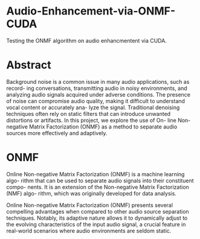# Audio-Enhancement-via-ONMF-CUDA

Testing the ONMF algorithm on audio enhancmentent via CUDA.

# Abstract

Background noise is a common issue in many audio applications, such as record-
ing conversations, transmitting audio in noisy environments, and analyzing audio
signals acquired under adverse conditions. The presence of noise can compromise
audio quality, making it difficult to understand vocal content or accurately ana-
lyze the signal.
Traditional denoising techniques often rely on static filters that can introduce
unwanted distortions or artifacts. In this project, we explore the use of On-
line Non-negative Matrix Factorization (ONMF) as a method to separate audio
sources more effectively and adaptively.

# ONMF 
Online Non-negative Matrix Factorization (ONMF) is a machine learning algo-
rithm that can be used to separate audio signals into their constituent compo-
nents. It is an extension of the Non-negative Matrix Factorization (NMF) algo-
rithm, which was originally developed for data analysis.

Online Non-negative Matrix Factorization (ONMF) presents several compelling
advantages when compared to other audio source separation techniques. Notably,
its adaptive nature allows it to dynamically adjust to the evolving characteristics
of the input audio signal, a crucial feature in real-world scenarios where audio
environments are seldom static.

